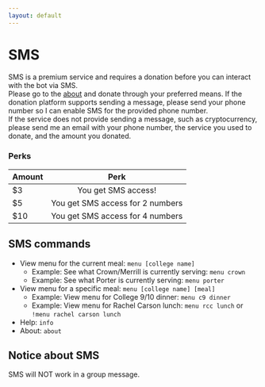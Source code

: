 ```yaml
---
layout: default
---
```


# SMS

SMS is a premium service and requires a donation before you can interact with the bot via SMS.  
Please go to the [about](about) and donate through your preferred means. If the donation platform supports sending a message, please send your phone number so I can enable SMS for the provided phone number.  
If the service does not provide sending a message, such as cryptocurrency, please send me an email with your phone number, the service you used to donate, and the amount you donated.  

### Perks

| Amount | Perk  |
| :----- | :---: |
| $3 | You get SMS access! |
| $5 | You get SMS access for 2 numbers |
| $10 | You get SMS access for 4 numbers |


## SMS commands

- View menu for the current meal: `menu [college name]`
  - Example: See what Crown/Merrill is currently serving: `menu crown`
  - Example: See what Porter is currently serving: `menu porter`
- View menu for a specific meal: `menu [college name] [meal]`
  - Example: View menu for College 9/10 dinner: `menu c9 dinner`
  - Example: View menu for Rachel Carson lunch: `menu rcc lunch` or `!menu rachel carson lunch`
- Help: `info`
- About: `about`

## Notice about SMS

SMS will NOT work in a group message.
